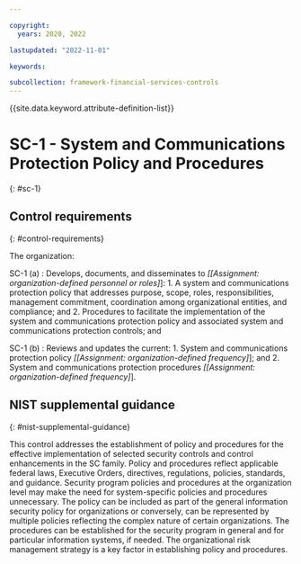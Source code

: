 ```yaml
---

copyright:
  years: 2020, 2022

lastupdated: "2022-11-01"

keywords:

subcollection: framework-financial-services-controls
---
```


{{site.data.keyword.attribute-definition-list}}

               
# SC-1 - System and Communications Protection Policy and Procedures
{: #sc-1}

## Control requirements
{: #control-requirements}

The organization:

SC-1 (a)
    : Develops, documents, and disseminates to _[[Assignment: organization-defined personnel or roles]_]:
      1. A system and communications protection policy that addresses purpose, scope, roles, responsibilities, management commitment, coordination among organizational entities, and compliance; and
      2. Procedures to facilitate the implementation of the system and communications protection policy and associated system and communications protection controls; and

SC-1 (b)
    : Reviews and updates the current:
      1. System and communications protection policy _[[Assignment: organization-defined frequency]_]; and
      2. System and communications protection procedures _[[Assignment: organization-defined frequency]_].

## NIST supplemental guidance
{: #nist-supplemental-guidance}

This control addresses the establishment of policy and procedures for the effective implementation of selected security controls and control enhancements in the SC family. Policy and procedures reflect applicable federal laws, Executive Orders, directives, regulations, policies, standards, and guidance. Security program policies and procedures at the organization level may make the need for system-specific policies and procedures unnecessary. The policy can be included as part of the general information security policy for organizations or conversely, can be represented by multiple policies reflecting the complex nature of certain organizations. The procedures can be established for the security program in general and for particular information systems, if needed. The organizational risk management strategy is a key factor in establishing policy and procedures.





